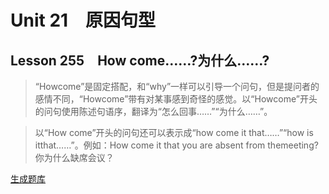 ﻿ # Unit 21　原因句型
 ## Lesson 255　How come……?为什么……?
 
> “Howcome”是固定搭配，和“why”一样可以引导一个问句，但是提问者的感情不同，“Howcome”带有对某事感到奇怪的感觉。以“Howcome”开头的问句使用陈述句语序，翻译为“怎么回事……”“为什么……”。

> 以“How come”开头的问句还可以表示成“how come it that……”“how is itthat……”。例如：How come it that you are absent from themeeting?你为什么缺席会议？


 [生成题库](./sentence/f255.json)